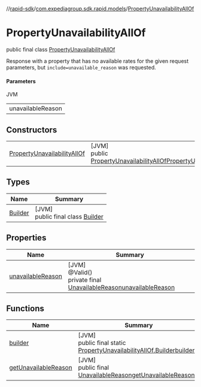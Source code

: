 //[rapid-sdk](../../../index.md)/[com.expediagroup.sdk.rapid.models](../index.md)/[PropertyUnavailabilityAllOf](index.md)

# PropertyUnavailabilityAllOf

public final class [PropertyUnavailabilityAllOf](index.md)

Response with a property that has no available rates for the given request parameters, but `include=unavailable_reason` was requested.

#### Parameters

JVM

| |
|---|
| unavailableReason |

## Constructors

| | |
|---|---|
| [PropertyUnavailabilityAllOf](-property-unavailability-all-of.md) | [JVM]<br>public [PropertyUnavailabilityAllOf](index.md)[PropertyUnavailabilityAllOf](-property-unavailability-all-of.md)([UnavailableReason](../-unavailable-reason/index.md)unavailableReason) |

## Types

| Name | Summary |
|---|---|
| [Builder](-builder/index.md) | [JVM]<br>public final class [Builder](-builder/index.md) |

## Properties

| Name | Summary |
|---|---|
| [unavailableReason](index.md#756271986%2FProperties%2F700308213) | [JVM]<br>@Valid()<br>private final [UnavailableReason](../-unavailable-reason/index.md)[unavailableReason](index.md#756271986%2FProperties%2F700308213) |

## Functions

| Name | Summary |
|---|---|
| [builder](builder.md) | [JVM]<br>public final static [PropertyUnavailabilityAllOf.Builder](-builder/index.md)[builder](builder.md)() |
| [getUnavailableReason](get-unavailable-reason.md) | [JVM]<br>public final [UnavailableReason](../-unavailable-reason/index.md)[getUnavailableReason](get-unavailable-reason.md)() |
